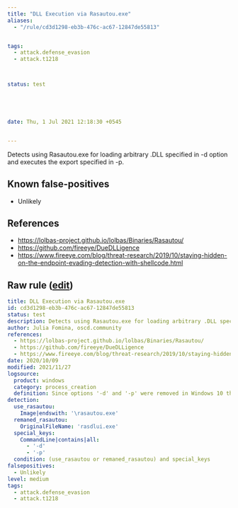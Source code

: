 ```yaml
---
title: "DLL Execution via Rasautou.exe"
aliases:
  - "/rule/cd3d1298-eb3b-476c-ac67-12847de55813"


tags:
  - attack.defense_evasion
  - attack.t1218



status: test





date: Thu, 1 Jul 2021 12:18:30 +0545


---
```


Detects using Rasautou.exe for loading arbitrary .DLL specified in -d option and executes the export specified in -p.

<!--more-->


## Known false-positives

* Unlikely



## References

* https://lolbas-project.github.io/lolbas/Binaries/Rasautou/
* https://github.com/fireeye/DueDLLigence
* https://www.fireeye.com/blog/threat-research/2019/10/staying-hidden-on-the-endpoint-evading-detection-with-shellcode.html


## Raw rule ([edit](https://github.com/SigmaHQ/sigma/edit/master/rules/windows/process_creation/proc_creation_win_rasautou_dll_execution.yml))
```yaml
title: DLL Execution via Rasautou.exe
id: cd3d1298-eb3b-476c-ac67-12847de55813
status: test
description: Detects using Rasautou.exe for loading arbitrary .DLL specified in -d option and executes the export specified in -p.
author: Julia Fomina, oscd.community
references:
  - https://lolbas-project.github.io/lolbas/Binaries/Rasautou/
  - https://github.com/fireeye/DueDLLigence
  - https://www.fireeye.com/blog/threat-research/2019/10/staying-hidden-on-the-endpoint-evading-detection-with-shellcode.html
date: 2020/10/09
modified: 2021/11/27
logsource:
  product: windows
  category: process_creation
  definition: Since options '-d' and '-p' were removed in Windows 10 this rule is relevant only for Windows before 10. And as Windows 7 doesn't log command line in 4688 by default, to detect this attack you need Sysmon 1 configured or KB3004375 installed for command-line auditing (https://support.microsoft.com/en-au/help/3004375/microsoft-security-advisory-update-to-improve-windows-command-line-aud)
detection:
  use_rasautou:
    Image|endswith: '\rasautou.exe'
  remaned_rasautou:
    OriginalFileName: 'rasdlui.exe'
  special_keys:
    CommandLine|contains|all:
      - '-d'
      - '-p'
  condition: (use_rasautou or remaned_rasautou) and special_keys
falsepositives:
  - Unlikely
level: medium
tags:
  - attack.defense_evasion
  - attack.t1218

```
